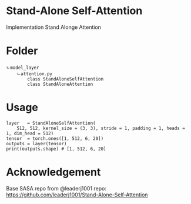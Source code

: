 # Stand-Alone Self-Attention
Implementation Stand Alonge Attention  
# Folder 
```
ㄴmodel_layer
    ㄴattention.py
        class StandAloneSelfAttention
        class StandAloneAttention
``` 
# Usage
```
layer   = StandAloneSelfAttention(
    512, 512, kernel_size = (3, 3), stride = 1, padding = 1, heads = 1, dim_head = 512)
tensor  = torch.ones([1, 512, 6, 20])
outputs = layer(tensor)
print(outputs.shape) # [1, 512, 6, 20]
```
# Acknowledgement  
Base SASA repo from @leaderj1001
repo: https://github.com/leaderj1001/Stand-Alone-Self-Attention  
